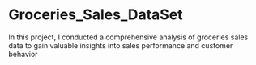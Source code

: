 # Groceries_Sales_DataSet
In this project, I conducted a comprehensive analysis of groceries sales data to gain valuable insights into sales performance and customer behavior
